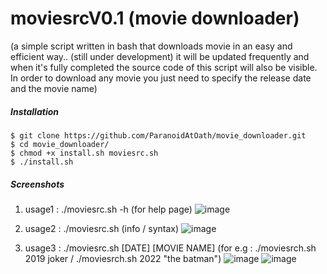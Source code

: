 # moviesrcV0.1 (movie downloader)
(a simple script written in bash that downloads movie in an easy and efficient way.. (still under development) it will be updated frequently and when it's fully completed the source code of this script will also be visible. In order to download any movie you just need to specify the release date and the movie name)

##### Installation

	$ git clone https://github.com/ParanoidAtOath/movie_downloader.git
	$ cd movie_downloader/
	$ chmod +x install.sh moviesrc.sh
	$ ./install.sh


##### Screenshots
1. usage1 : ./moviesrc.sh -h (for help page)
![image](https://user-images.githubusercontent.com/92677594/190867673-67672b90-b68b-4782-8d78-1320ef759837.png)

2. usage2 : ./moviesrc.sh (info / syntax)
![image](https://user-images.githubusercontent.com/92677594/190867774-53580add-a759-4910-8314-353d066afb25.png)

3. usage3 : ./moviesrc.sh [DATE] [MOVIE NAME] (for e.g : ./moviesrch.sh 2019 joker / ./moviesrch.sh 2022 "the batman")
![image](https://user-images.githubusercontent.com/92677594/190867905-1aee4b84-3ed8-49c2-8a27-fe01077c8ffa.png)
![image](https://user-images.githubusercontent.com/92677594/190867958-efd3d88e-086e-4864-afe4-a1e7cbb4b183.png)



